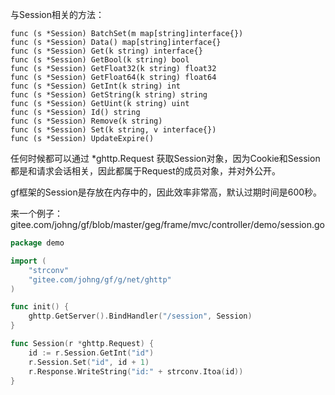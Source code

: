 与Session相关的方法：

    func (s *Session) BatchSet(m map[string]interface{})
    func (s *Session) Data() map[string]interface{}
    func (s *Session) Get(k string) interface{}
    func (s *Session) GetBool(k string) bool
    func (s *Session) GetFloat32(k string) float32
    func (s *Session) GetFloat64(k string) float64
    func (s *Session) GetInt(k string) int
    func (s *Session) GetString(k string) string
    func (s *Session) GetUint(k string) uint
    func (s *Session) Id() string
    func (s *Session) Remove(k string)
    func (s *Session) Set(k string, v interface{})
    func (s *Session) UpdateExpire()

任何时候都可以通过 *ghttp.Request 获取Session对象，因为Cookie和Session都是和请求会话相关，因此都属于Request的成员对象，并对外公开。

gf框架的Session是存放在内存中的，因此效率非常高，默认过期时间是600秒。

来一个例子：
gitee.com/johng/gf/blob/master/geg/frame/mvc/controller/demo/session.go
```go
package demo

import (
    "strconv"
    "gitee.com/johng/gf/g/net/ghttp"
)

func init() {
    ghttp.GetServer().BindHandler("/session", Session)
}

func Session(r *ghttp.Request) {
    id := r.Session.GetInt("id")
    r.Session.Set("id", id + 1)
    r.Response.WriteString("id:" + strconv.Itoa(id))
}
```